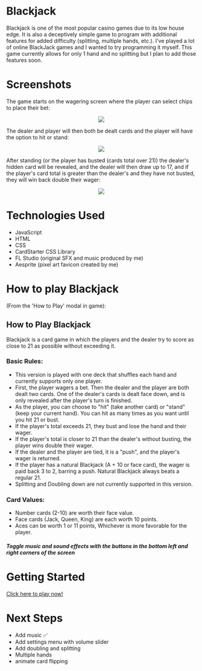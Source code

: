 # Blackjack
Blackjack is one of the most popular casino games due to its low house edge. It is also a deceptively simple game to program with additional features for added difficulty (splitting, multiple hands, etc.). I've played a lot of online BlackJack games and I wanted to try programming it myself. This game currently allows for only 1 hand and no splitting but I plan to add those features soon.

# Screenshots

The game starts on the wagering screen where the player can select chips to place their bet:
<p align="center">
<img src="https://i.imgur.com/DghkmCU.png">
</p>

The dealer and player will then both be dealt cards and the player will have the option to hit or stand:
<p align="center">
<img src="https://i.imgur.com/cO9rirK.png" style="text-align: center" />
</p>

After standing (or the player has busted (cards total over 21)) the dealer's hidden card will be revealed, and the dealer will then draw up to 17, and if the player's card total is greater than the dealer's and they have not busted, they will win back double their wager:
<p align="center">
    <img src="https://i.imgur.com/cO9rirK.png" style="margin: auto" />
</p>


# Technologies Used

- JavaScript
- HTML
- CSS
- CardStarter CSS Library
- FL Studio (original SFX and music produced by me)
- Aesprite (pixel art favicon created by me)

# How to play Blackjack

(From the 'How to Play' modal in game):

<h2>How to Play Blackjack</h2>
<p>Blackjack is a card game in which the players and the dealer try to score as close to 21 as possible without exceeding it.</p>
<h3>Basic Rules:</h3>
<ul>
    <li>This version is played with one deck that shuffles each hand and currently supports only one player.</li>
    <li>First, the player wagers a bet. Then the dealer and the player are both dealt two cards. One of the dealer's cards is dealt face down, and is only revealed after the player's turn is finished.</li>
    <li>As the player, you can choose to "hit" (take another card) or "stand" (keep your current hand). You can hit as many times as you want until you hit 21 or bust.</li>
    <li>If the player's total exceeds 21, they bust and lose the hand and their wager.</li>
    <li>If the player's total is closer to 21 than the dealer's without busting, the player wins double their wager.</li>
    <li>If the dealer and the player are tied, it is a "push", and the player's wager is returned.</li>
    <li>If the player has a natural Blackjack (A + 10 or face card), the wager is paid back 3 to 2, barring a push. Natural Blackjack always beats a regular 21.</li>
    <li>Splitting and Doubling down are not currently supported in this version.</li>
</ul>
<h3>Card Values:</h3>
<ul>
    <li>Number cards (2-10) are worth their face value.</li>
    <li>Face cards (Jack, Queen, King) are each worth 10 points.</li>
    <li>Aces can be worth 1 or 11 points, Whichever is more favorable for the player.</li>
</ul>
<h5 id="note">Toggle music and sound effects with the buttons in the bottom left and right corners of the screen</h5>
 

# Getting Started


[Click here to play now!](https://arzansa.github.io/Blackjack/)

# Next Steps

- Add music ✅
- Add settings menu with volume slider
- Add doubling and splitting
- Multiple hands
- animate card flipping